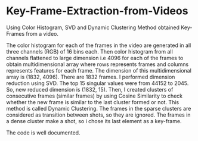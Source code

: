 # Key-Frame-Extraction-from-Videos
Using Color Histogram, SVD and Dynamic Clustering Method obtained Key-Frames from a video. 

The color histogram for each of the frames in the video are generated in all three channels (RGB) of 16 bins each. Then color histogram from all channels flattened to large dimension i.e 4096 for each of the frames to obtain multidimensional array where rows represents frames and columns represents features for each frame. The dimension of this multidimensional array is (1832, 4096). There are 1832 frames.
I performed dimension reduction using SVD. The top 15 singular values were from 44152 to 2045.  So, new reduced dimension is (1832, 15). Then, I created clusters of consecutive frames (similar frames) by using Cosine Similarity to check whether the new frame is similar to the last cluster formed or not. This method is called Dynamic Clustering. The frames in the sparse clusters are considered as transition between shots, so they are ignored. The frames in a dense cluster make a shot, so i chose its last element as a key-frame. 

The code is well documented.

